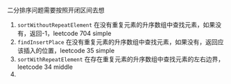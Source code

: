 二分排序问题需要按照开闭区间去想

1. `sortWithoutRepeatElement` 在没有重复元素的升序数组中查找元素，如果没有，返回-1，leetcode 704 simple
2. `findInsertPlace` 在没有重复元素的升序数组中查找元素，如果没有，返回应该插入的位置，leetcode 35 simple
3. `sortWithRepeatElement` 在存在重复元素的升序数组中查找元素的左右边界，leetcode 34 middle
4. 